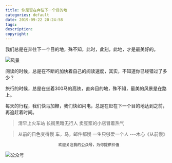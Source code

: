 ```yaml
---
title: 你是否在奔往下一个目的地
categories: default
date: 2019-09-22 20:24:58
tags:
description:
copyright:
---
```

我们总是在奔往下一个目的地，殊不知，此时，此刻，此地，才是最美好的。

![风景](https://upload-images.jianshu.io/upload_images/4319370-98517486773c8c24.png?imageMogr2/auto-orient/strip%7CimageView2/2/w/1240)
<!-- more -->
阅读的时候，总是在不断的加快着自己的阅读速度，其实，不知道你已经错过了多少？

旅行的时候，总是在坐着300马的高铁，直奔目的地，殊不知，最美的风景是在路上。

每天的行程，我们快马加鞭，我们快如闪电，总是在赶在下一个目的地达到之前，再追赶着时间。



> 清早上火车站
> 长街黑暗无行人
> 卖豆浆的小店冒着热气

> 从前的日色变得慢
> 车，马，邮件都慢
> 一生只够爱一个人
> ---木心《从前慢》

                           欢迎关注我的公众号，为你提供价值
![公众号](https://upload-images.jianshu.io/upload_images/4319370-b1aaffc48667f24c.jpg?imageMogr2/auto-orient/strip%7CimageView2/2/w/1240)
